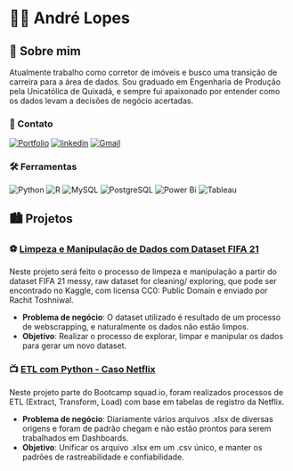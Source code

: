 # 🧑‍💻 André Lopes
## 🚀 Sobre mim
Atualmente trabalho como corretor de imóveis e busco uma transição de carreira para a área de dados. Sou graduado em Engenharia de Produção pela Unicatólica de Quixadá, e sempre fui apaixonado por entender como os dados levam a decisões de negócio acertadas. 
### 🔗 Contato 
[![Portfolio](https://img.shields.io/badge/Portfolio-FF5722?style=for-the-badge&logo=todoist&logoColor=white)](https://sites.google.com/view/portfolioandreluizls1)
[![linkedin](https://img.shields.io/badge/linkedin-0A66C2?style=for-the-badge&logo=linkedin&logoColor=white)](https://www.linkedin.com/in/andreluizls1/)
[![Gmail](https://img.shields.io/badge/Gmail-333333?style=for-the-badge&logo=gmail&logoColor=red)](mailto:datalopes1@gmail.com)
### 🛠 Ferramentas
![Python](https://img.shields.io/badge/python-3670A0?style=for-the-badge&logo=python&logoColor=ffdd54)
![R](https://img.shields.io/badge/R-276DC3?style=for-the-badge&logo=r&logoColor=white)
![MySQL](https://img.shields.io/badge/MySQL-00000F?style=for-the-badge&logo=mysql&logoColor=white)
![PostgreSQL](https://img.shields.io/badge/PostgreSQL-000?style=for-the-badge&logo=postgresql)
![Power Bi](https://img.shields.io/badge/power_bi-F2C811?style=for-the-badge&logo=powerbi&logoColor=black)
![Tableau](https://img.shields.io/badge/Tableau-E97627?style=for-the-badge&logo=Tableau&logoColor=white)

## 🏙️ Projetos
### ⚽ [Limpeza e Manipulação de Dados com Dataset FIFA 21](https://github.com/datalopes1/fifa21_datacleaning)
Neste projeto será feito o processo de limpeza e manipulação a partir do dataset FIFA 21 messy, raw dataset for cleaning/ exploring, que pode ser encontrado no Kaggle, com licensa CC0: Public Domain e enviado por Rachit Toshniwal.

- **Problema de negócio**: O dataset utilizado é resultado de um processo de webscrapping, e naturalmente os dados não estão limpos.
- **Objetivo**: Realizar o processo de explorar, limpar e manipular os dados para gerar um novo dataset. 
### 📺 [ETL com Python - Caso Netflix](https://github.com/datalopes1/netflix-case)
Neste projeto parte do Bootcamp squad.io, foram realizados processos de ETL (Extract, Transform, Load) com base em tabelas de registro da Netflix.

- **Problema de negócio**: Diariamente vários arquivos .xlsx de diversas origens e foram de padrão chegam e não estão prontos para serem trabalhados em Dashboards.
- **Objetivo**: Unificar os arquivo .xlsx em um .csv único, e manter os padrões de rastreabilidade e confiabilidade. 
